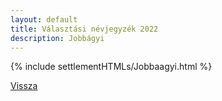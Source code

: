 ```yaml
---
layout: default
title: Választási névjegyzék 2022
description: Jobbágyi
---
```


{% include settlementHTMLs/Jobbaagyi.html %}

[Vissza](./)